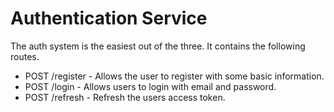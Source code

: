 # Authentication Service

The auth system is the easiest out of the three. It contains the following routes.

- POST /register - Allows the user to register with some basic information.
- POST /login - Allows users to login with email and password.
- POST /refresh - Refresh the users access token.
